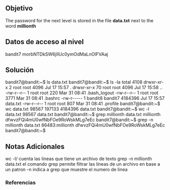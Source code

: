 ## Objetivo
The password for the next level is stored in the file **data.txt** next to the word **millionth**
[](https://github.com/armandoportillo0101/Seguridad-de-Redes/blob/main/Plantilla.md#objetivo)

## Datos de acceso al nivel
bandit7
morbNTDkSW6jIlUc0ymOdMaLnOlFVAaj
[](https://github.com/armandoportillo0101/Seguridad-de-Redes/blob/main/Plantilla.md#datos-de-acceso-al-nivel)

## Solución
bandit7@bandit:~$ ls
data.txt
bandit7@bandit:~$ ls -la
total 4108
drwxr-xr-x  2 root    root       4096 Jul 17 15:57 .
drwxr-xr-x 70 root    root       4096 Jul 17 15:58 ..
-rw-r--r--  1 root    root        220 Mar 31 08:41 .bash_logout
-rw-r--r--  1 root    root       3771 Mar 31 08:41 .bashrc
-rw-r-----  1 bandit8 bandit7 4184396 Jul 17 15:57 data.txt
-rw-r--r--  1 root    root        807 Mar 31 08:41 .profile
bandit7@bandit:~$ wc data.txt
  98567  197133 4184396 data.txt
bandit7@bandit:~$ wc -l data.txt
98567 data.txt
bandit7@bandit:~$ grep millionth data.txt
millionth       dfwvzFQi4mU0wfNbFOe9RoWskMLg7eEc
bandit7@bandit:~$ grep -n millionth data.txt
86483:millionth dfwvzFQi4mU0wfNbFOe9RoWskMLg7eEc
bandit7@bandit:~$
[](https://github.com/armandoportillo0101/Seguridad-de-Redes/blob/main/Plantilla.md#soluci%C3%B3n)

## Notas Adicionales
wc -l/ cuenta las lineas que tiene un archivo de texto
grep -n millionth data.txt 
	el comando grep permite filtrar las lineas de un archivo en base a un patron
	-n indica a grep que muestre el numero de linea
[](https://github.com/armandoportillo0101/Seguridad-de-Redes/blob/main/Plantilla.md#notas-adicionales)

### Referencias